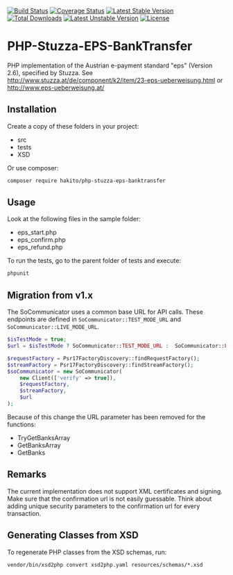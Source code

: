 [![Build Status](https://app.travis-ci.com/hakito/PHP-Stuzza-EPS-BankTransfer.svg?branch=master)](https://app.travis-ci.com/hakito/PHP-Stuzza-EPS-BankTransfer) [![Coverage Status](https://coveralls.io/repos/hakito/PHP-Stuzza-EPS-BankTransfer/badge.png)](https://coveralls.io/r/hakito/PHP-Stuzza-EPS-BankTransfer)
[![Latest Stable Version](https://poser.pugx.org/hakito/php-stuzza-eps-banktransfer/v/stable.svg)](https://packagist.org/packages/hakito/php-stuzza-eps-banktransfer) [![Total Downloads](https://poser.pugx.org/hakito/php-stuzza-eps-banktransfer/downloads.svg)](https://packagist.org/packages/hakito/php-stuzza-eps-banktransfer) [![Latest Unstable Version](https://poser.pugx.org/hakito/php-stuzza-eps-banktransfer/v/unstable.svg)](https://packagist.org/packages/hakito/php-stuzza-eps-banktransfer) [![License](https://poser.pugx.org/hakito/php-stuzza-eps-banktransfer/license.svg)](https://packagist.org/packages/hakito/php-stuzza-eps-banktransfer)

# PHP-Stuzza-EPS-BankTransfer

PHP implementation of the Austrian e-payment standard "eps" (Version 2.6), specified by Stuzza. See http://www.stuzza.at/de/component/k2/item/23-eps-ueberweisung.html or http://www.eps-ueberweisung.at/

## Installation

Create a copy of these folders in your project:

* src
* tests
* XSD

Or use composer:

```sh
composer require hakito/php-stuzza-eps-banktransfer
```

## Usage

Look at the following files in the sample folder:

* eps_start.php
* eps_confirm.php
* eps_refund.php

To run the tests, go to the parent folder of tests and execute:

```sh
phpunit
```

## Migration from v1.x

The SoCommunicator uses a common base URL for API calls. These endpoints are defined in
`SoCommunicator::TEST_MODE_URL` and `SoCommunicator::LIVE_MODE_URL`.

```php
$isTestMode = true;
$url = $isTestMode ? SoCommunicator::TEST_MODE_URL :  SoCommunicator::LIVE_MODE_URL;

$requestFactory = Psr17FactoryDiscovery::findRequestFactory();
$streamFactory = Psr17FactoryDiscovery::findStreamFactory();
$soCommunicator = new SoCommunicator(
    new Client(['verify' => true]),
    $requestFactory,
    $streamFactory,
    $url
);

```

Because of this change the URL parameter has been removed for the functions:

* TryGetBanksArray
* GetBanksArray
* GetBanks

## Remarks

The current implementation does not support XML certificates and signing. Make sure that the
confirmation url is not easily guessable. Think about adding unique security parameters to the
confirmation url for every transaction.

## Generating Classes from XSD

To regenerate PHP classes from the XSD schemas, run:

```
vendor/bin/xsd2php convert xsd2php.yaml resources/schemas/*.xsd
```
